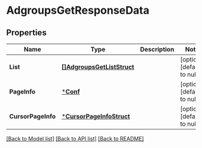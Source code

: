 # AdgroupsGetResponseData

## Properties
Name | Type | Description | Notes
------------ | ------------- | ------------- | -------------
**List** | [**[]AdgroupsGetListStruct**](AdgroupsGetListStruct.md) |  | [optional] [default to null]
**PageInfo** | [***Conf**](conf.md) |  | [optional] [default to null]
**CursorPageInfo** | [***CursorPageInfoStruct**](cursor_page_info_struct.md) |  | [optional] [default to null]

[[Back to Model list]](../README.md#documentation-for-models) [[Back to API list]](../README.md#documentation-for-api-endpoints) [[Back to README]](../README.md)


